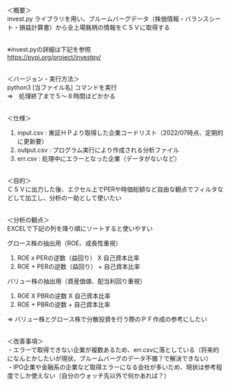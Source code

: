 ＜概要＞  
invest.py ライブラリを用い、ブルームバーグデータ（株価情報・バランスシート・損益計算書）から全上場銘柄の情報をＣＳＶに取得する  <br><br>

※invest.pyの詳細は下記を参照  
https://pypi.org/project/investpy/  <br><br>

＜バージョン・実行方法＞  
python3 [当ファイル名] コマンドを実行  
⇒　処理終了まで５～８時間ほどかかる<br /><br />

＜仕様＞  
  1. input.csv : 東証ＨＰより取得した企業コードリスト（2022/07時点、定期的に更新要）
  2. output.csv : プログラム実行により作成される分析ファイル
  3. err.csv : 処理中にエラーとなった企業（データがないなど）<br /><br />

＜目的＞  
ＣＳＶに出力した後、エクセル上でPERや時価総額など自由な観点でフィルタなどして加工し、分析の一助として使いたい<br /><br />

＜分析の観点＞  
   EXCELで下記の列を降り順にソートすると使いやすい

   グロース株の抽出用（ROE、成長性重視）  
   1. ROE x PERの逆数（益回り） X 自己資本比率  
   2. ROE + PERの逆数（益回り） + 自己資本比率  

   バリュー株の抽出用（資産価値、配当利回り重視）  
   1. ROE X PBRの逆数 X 自己資本比率  
   2. ROE + PBRの逆数 + 自己資本比率  

 ⇒ バリュー株とグロース株で分散投資を行う際のＰＦ作成の参考にしたい  <br /><br />
 
 ＜改善事項＞  
 ・エラーで取得できない企業が複数あるため、err.csvに落としている（将来的になんとかしたいが現状、ブルームバーグのデータ不備？で解決できない）  
 ・IPO企業や金融系の企業など取得エラーになる会社が多いため、現状は参考程度でしか使えない（自分のウォッチ先以外で何かあれば？）  

 
 
 
